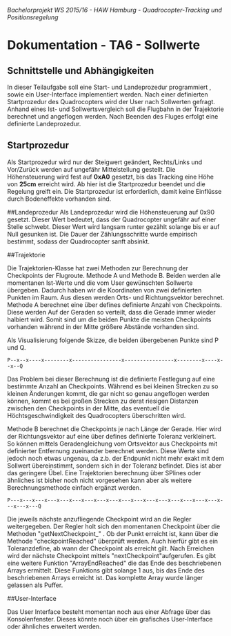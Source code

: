 *Bachelorprojekt WS 2015/16 - HAW Hamburg - Quadrocopter-Tracking und Positionsregelung*
# Dokumentation - TA6 - Sollwerte


## Schnittstelle und Abhängigkeiten
In dieser Teilaufgabe soll eine Start- und Landeprozedur programmiert , sowie ein User-Interface implementiert werden. Nach einer definierten Startprozedur des Quadrocopters wird der User nach Sollwerten gefragt. Anhand eines Ist- und Sollwertsvergleich soll die Flugbahn in der Trajektorie berechnet und angeflogen werden. Nach Beenden des Fluges erfolgt eine definierte Landeprozedur.


## Startprozedur
Als Startprozedur wird nur der Steigwert geändert, Rechts/Links und Vor/Zurück werden auf ungefähr Mittelstellung gestellt. Die Höhensteuerung wird fest auf **0xA0** gesetzt, bis das Tracking eine Höhe von **25cm** erreicht wird. Ab hier ist die Startprozedur beendet und die Regelung greift ein. Die Startprozedur ist erforderlich, damit keine Einflüsse durch Bodeneffekte vorhanden sind.

##Landeprozedur
Als Landeprozedur wird die Höhensteuerung auf 0x90 gesetzt. Dieser Wert bedeutet, dass der Quadrocopter ungefähr auf einer Stelle schwebt. Dieser Wert wird langsam runter gezählt solange bis er auf Null gesunken ist. Die Dauer der Zählungsschritte wurde empirisch bestimmt, sodass der Quadrocopter sanft absinkt.

##Trajektorie

Die Trajektorien-Klasse hat zwei Methoden zur Berechnung der Checkpoints der Flugroute. Methode A und Methode B. Beiden werden alle momentanen Ist-Werte und die vom User gewünschten Sollwerte übergeben. Dadurch haben wir die Koordinaten von zwei definierten Punkten im Raum. Aus diesen werden Orts- und Richtungsvektor berechnet.
Methode A berechnet eine über defines definierte Anzahl von Checkpoints. Diese werden Auf der Geraden so verteilt, dass die Gerade immer wieder halbiert wird. Somit sind um die beiden Punkte die meisten Checkpoints vorhanden während in der Mitte größere Abstände vorhanden sind.

 Als Visualisierung folgende Skizze, die beiden übergebenen Punkte sind P und Q.

    P--x--x----x--------x----------------x----------------x--------x----x--x--Q

Das Problem bei dieser Berechnung ist die definierte Festlegung auf eine bestimmte Anzahl an Checkpoints. Während es bei kleinen Strecken zu so kleinen Änderungen kommt, die gar nicht so genau angeflogen werden können, kommt es bei großen Strecken zu derat riesigen Distanzen zwischen den Checkpoints in der Mitte, das eventuell die Höchtsgeschwindigkeit des Quadrocopters überschritten wird.

Methode B berechnet die Checkpoints je nach Länge der Gerade. Hier wird der Richtungsvektor auf eine über defines definierte Toleranz verkleinert. So können mittels Geradengleichung vom Ortsvektor aus Checkpoints mit definierter Entfernung zueinander berechnet werden. Diese Werte sind jedoch noch etwas ungenau, da z.b. der Endpunkt nicht mehr exakt mit dem Sollwert übereinstimmt, sondern sich in der Toleranz befindet. Dies ist aber das geringere Übel. Eine Trajektorien berechnung über SPlines oder ähnliches ist bisher noch nicht vorgesehen kann aber als weitere Berechnungsmethode einfach ergänzt werden. 

    P---x---x---x---x---x---x---x---x---x---x---x---x---x---x---x---x---x---x---x---Q

Die jeweils nächste anzufliegende Checkpoint wird an die Regler weitergegeben. Der Regler holt sich den momentanen Checkpoint über die Methoden "getNextCheckpoint_" . Ob der Punkt erreicht ist, kann  über die Methode "checkpointReached" überprüft werden. Auch hierfür gibt es ein Toleranzdefine, ab wann der Checkpoint als erreicht gilt. Nach Erreichen wird der nächste Checkpoint mittels "nextCheckpoint"aufgerufen. Es gibt eine weitere Funktion "ArrayEndReached" die das Ende des beschriebenen Arrays ermittelt. Diese Funktions gibt solange 1 aus, bis das Ende des beschriebenen Arrays erreicht ist. Das komplette Array wurde länger gelassen als Puffer.

##User-Interface

Das User Interface besteht momentan noch aus einer Abfrage über das Konsolenfenster. Dieses könnte noch über ein grafisches User-Interface oder ähnliches erweitert werden.